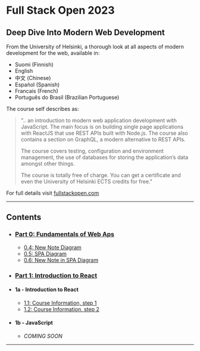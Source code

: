 # Full Stack Open 2023

## Deep Dive Into Modern Web Development

From the University of Helsinki, a thorough look at all aspects of modern development for the web, available in:

* Suomi (Finnish)
* English
* 中文 (Chinese)
* Español (Spanish)
* Francais (French)
* Português do Brasil (Brazilian Portuguese)

The course self describes as:

>   ".. an introduction to modern web application development with JavaScript. The main focus is on building single page applications with ReactJS that use REST APIs built with Node.js. The course also contains a section on GraphQL, a modern alternative to REST APIs.
>
>   The course covers testing, configuration and environment management, the use of databases for storing the application’s data amongst other things.
>
>   The course is totally free of charge. You can get a certificate and even the University of Helsinki ECTS credits for free."

For full details visit [fullstackopen.com](https://fullstackopen.com/)

---

## Contents

* ### [Part 0: Fundamentals of Web Aps](/part_0/README.md)
    * [0.4: New Note Diagram](/part_0/0.4-new_note-diagram.md)
    * [0.5: SPA Diagram](/part_0/0.5-spa_diagram.md)
    * [0.6: New Note in SPA Diagram](/part_0/0.6-new_note_in_spa_diagram.md)
* ### [Part 1: Introduction to React](/part_1/README.md)
* #### 1a - Introduction to React 
  * [1.1: Course Information, step 1](/part_1/1a_intro_to_react/1.1-course_info_step1/README.md)
  * [1.2: Course Information, step 2](/part_1/1a_intro_to_react/1.2-course_info_step2/README.md)
* #### 1b - JavaScript
  * _COMING SOON_

---